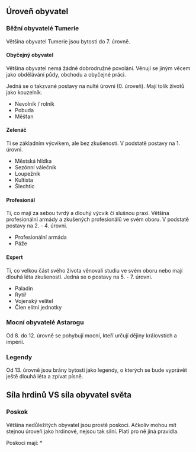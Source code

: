 ## Úroveň obyvatel

### Běžní obyvatelé Tumerie

Většina obyvatel Tumerie jsou bytosti do 7. úrovně.

#### Obyčejný obyvatel

Většina obyvatel nemá žádné dobrodružné povolání. Věnují se jiným věcem jako obdělávání půdy, obchodu a obyčejné práci.

Jedná se o takzvané postavy na nulté úrovni (0. úroveň). Mají tolik životů jako kouzelník.

- Nevolník / rolník
- Pobuda
- Měšťan

#### Zelenáč

Ti se základním výcvikem, ale bez zkušeností. V podstatě postavy na 1. úrovni.

- Městská hlídka
- Sezónní válečník
- Loupežník
- Kultista
- Šlechtic

#### Profesionál

Ti, co mají za sebou tvrdý a dlouhý výcvik či slušnou praxi. Většina profesionální armády a zkušených profesionálů ve svém oboru. V podstatě postavy na 2. - 4. úrovni.

- Profesionální armáda
- Páže

#### Expert

Ti, co velkou část svého života věnovali studiu ve svém oboru nebo mají dlouhá léta zkušeností. Jedná se o postavy na 5. - 7. úrovni.

- Paladin
- Rytíř
- Vojenský velitel
- Člen elitní jednotky

### Mocní obyvatelé Astarogu

Od 8. do 12. úrovně se pohybují mocní, kteří určují dějiny královstích a impérií.

### Legendy

Od 13. úrovně jsou brány bytosti jako legendy, o kterých se bude vyprávět ještě dlouhá léta a zpívat písně.

## Síla hrdinů VS síla obyvatel světa

### Poskok

Většina nedůležitých obyvatel jsou prostě poskoci. Ačkoliv mohou mít stejnou úroveň jako hrdinové, nejsou tak silní. Platí pro ně jiná pravidla.

Poskoci mají:
*
